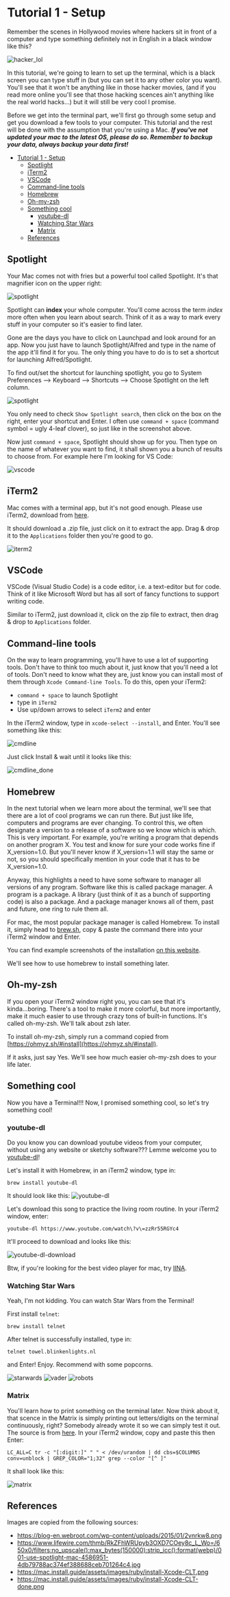 # Tutorial 1 - Setup
Remember the scenes in Hollywood movies where hackers sit in front of a computer and type something definitely not in English in a black window like this?  

![hacker_lol](data/2vnrkw8.png)  

In this tutorial, we're going to learn to set up the terminal, which is a black screen you can type stuff in (but you can set it to any other color you want). You'll see that it won't be anything like in those hacker movies, (and if you read more online you'll see that those hacking scences ain't anything like the real world hacks...) but it will still be very cool I promise.  

Before we get into the terminal part, we'll first go through some setup and get you download a few tools to your computer. This tutorial and the rest will be done with the assumption that you're using a Mac. ***If you've not updated your mac to the latest OS, please do so. Remember to backup your data, always backup your data first!***

- [Tutorial 1 - Setup](#tutorial-1---setup)
  - [Spotlight](#spotlight)
  - [iTerm2](#iterm2)
  - [VSCode](#vscode)
  - [Command-line tools](#command-line-tools)
  - [Homebrew](#homebrew)
  - [Oh-my-zsh](#oh-my-zsh)
  - [Something cool](#something-cool)
    - [youtube-dl](#youtube-dl)
    - [Watching Star Wars](#watching-star-wars)
    - [Matrix](#matrix)
  - [References](#references)


## Spotlight
Your Mac comes not with fries but a powerful tool called Spotlight. It's that magnifier icon on the upper right:

![spotlight](data/001-use-spotlight-mac-4586951-4db79788ac374ef388688ceb701264c4.png)

Spotlight can **index** your whole computer. You'll come across the term *index* more often when you learn about search. Think of it as a way to mark every stuff in your computer so it's easier to find later.  

Gone are the days you have to click on Launchpad and look around for an app. Now you just have to launch Spotlight/Alfred and type in the name of the app it'll find it for you. The only thing you have to do is to set a shortcut for launching Alfred/Spotlight.

To find out/set the shortcut for launching spotlight, you go to System Preferences --> Keyboard --> Shortcuts --> Choose Spotlight on the left column.

![spotlight](data/spotlight_shortcut.png)

You only need to check `Show Spotlight search`, then click on the box on the right, enter your shortcut and Enter. I often use `command + space` (command symbol = ugly 4-leaf clover), so just like in the screenshot above.  

Now just `command + space`, Spotlight should show up for you. Then type on the name of whatever you want to find, it shall shown you a bunch of results to choose from. For example here I'm looking for VS Code:

![vscode](data/spotlight_vscode.png)

## iTerm2
Mac comes with a terminal app, but it's not good enough. Please use iTerm2, download from [here](https://iterm2.com/downloads.html).  

It should download a .zip file, just click on it to extract the app. Drag & drop it to the `Applications` folder then you're good to go.  

![iterm2](data/iterm2.png)

## VSCode
VSCode (Visual Studio Code) is a code editor, i.e. a text-editor but for code. Think of it like Microsoft Word but has all sort of fancy functions to support writing code.  

Similar to iTerm2, just download it, click on the zip file to extract, then drag & drop to `Applications` folder.  

## Command-line tools
On the way to learn programming, you'll have to use a lot of supporting tools. Don't have to think too much about it, just know that you'll need a lot of tools. Don't need to know what they are, just know you can install most of them through `Xcode Command-line Tools`. To do this, open your iTerm2:
- `command + space` to launch Spotlight
- type in `iTerm2`
- Use up/down arrows to select `iTerm2` and enter

In the iTerm2 window, type in `xcode-select --install`, and Enter. You'll see something like this:

![cmdline](data/install-Xcode-CLT.png)

Just click Install & wait until it looks like this:

![cmdline_done](data/install-Xcode-CLT-done.png)

## Homebrew
In the next tutorial when we learn more about the terminal, we'll see that there are a lot of cool programs we can run there. But just like life, computers and programs are ever changing. To control this, we often designate a version to a release of a software so we know which is which. This is very important. For example, you're writing a program that depends on another program X. You test and know for sure your code works fine if X_version=1.0. But you'll never know if X_version=1.1 will stay the same or not, so you should specifically mention in your code that it has to be X_version=1.0.  

Anyway, this highlights a need to have some software to manager all versions of any program. Software like this is called package manager. A program is a package. A library (just think of it as a bunch of supporting code) is also a package. And a package manager knows all of them, past and future, one ring to rule them all.  

For mac, the most popular package manager is called Homebrew. To install it, simply head to [brew.sh](https://brew.sh/), copy & paste the command there into your iTerm2 window and Enter.  

You can find example screenshots of the installation [on this website](https://phoenixnap.com/kb/install-homebrew-on-mac#ftoc-heading-3).  

We'll see how to use homebrew to install something later.

## Oh-my-zsh
If you open your iTerm2 window right you, you can see that it's kinda...boring. There's a tool to make it more colorful, but more importantly, make it much easier to use through crazy tons of built-in functions. It's called oh-my-zsh. We'll talk about zsh later.  

To install oh-my-zsh, simply run a command copied from [https://ohmyz.sh/#install](https://ohmyz.sh/#install).  

If it asks, just say Yes. We'll see how much easier oh-my-zsh does to your life later.  

## Something cool
Now you have a Terminal!!! Now, I promised something cool, so let's try something cool!

### youtube-dl
Do you know you can download youtube videos from your computer, without using any website or sketchy software??? Lemme welcome you to [youtube-dl](https://github.com/ytdl-org/youtube-dl)!  

Let's install it with Homebrew, in an iTerm2 window, type in:  

 `brew install youtube-dl`  

 It should look like this:
 ![youtube-dl](data/youtube-dl.png)

Let's download this song to practice the living room routine. In your iTerm2 window, enter:  

`youtube-dl https://www.youtube.com/watch\?v\=zzRr55RGYc4`

It'll proceed to download and looks like this:  

![youtube-dl-download](data/youtube-dl-download.png)  

Btw, if you're looking for the best video player for mac, try [IINA](https://iina.io/).  

### Watching Star Wars
Yeah, I'm not kidding. You can watch Star Wars from the Terminal!  

First install `telnet`:  

`brew install telnet`  

After telnet is successfully installed, type in:  

`telnet towel.blinkenlights.nl`  

and Enter! Enjoy. Recommend with some popcorns.  

![starwards](data/starwars.png)
![vader](data/vader.png)
![robots](data/robots.png)


### Matrix
You'll learn how to print something on the terminal later. Now think about it, that scence in the Matrix is simply printing out letters/digits on the terminal continuously, right? Somebody already wrote it so we can simply test it out. The source is from [here](https://osxdaily.com/2013/08/15/turn-the-terminal-into-a-matrix-style-scrolling-screen-of-binary-or-gibberish/). In your iTerm2 window, copy and paste this then Enter:  

`LC_ALL=C tr -c "[:digit:]" " " < /dev/urandom | dd cbs=$COLUMNS conv=unblock | GREP_COLOR="1;32" grep --color "[^ ]"`  

It shall look like this:  

![matrix](data/matrix.png)  




## References
Images are copied from the following sources:
- https://blog-en.webroot.com/wp-content/uploads/2015/01/2vnrkw8.png
- https://www.lifewire.com/thmb/RkZFhWRUpyb3OXD7COey8c_L_Wo=/650x0/filters:no_upscale():max_bytes(150000):strip_icc():format(webp)/001-use-spotlight-mac-4586951-4db79788ac374ef388688ceb701264c4.jpg
- https://mac.install.guide/assets/images/ruby/install-Xcode-CLT.png
- https://mac.install.guide/assets/images/ruby/install-Xcode-CLT-done.png  